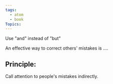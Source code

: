 ```yaml
---
tags:
  - atom
  - book
Topics:
---
```


Use "and" instead of "but"


An effective way to correct others' mistakes is ....
## Principle: 
Call attention to people's mistakes indirectly.